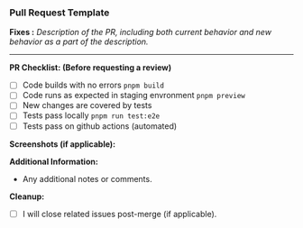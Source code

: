 ### Pull Request Template

**Fixes <issue-number>:**
_Description of the PR, including both current behavior and new behavior as a part of the description._

---

**PR Checklist: (Before requesting a review)**
- [ ] Code builds with no errors `pnpm build`
- [ ] Code runs as expected in staging envronment `pnpm preview`
- [ ] New changes are covered by tests
- [ ] Tests pass locally `pnpm run test:e2e`
- [ ] Tests pass on github actions (automated)

**Screenshots (if applicable):**

**Additional Information:**

- Any additional notes or comments.

**Cleanup:**

- [ ] I will close related issues post-merge (if applicable).
